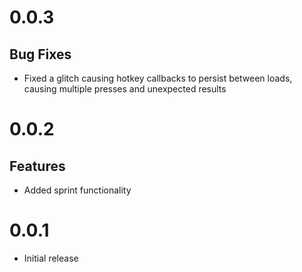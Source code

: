 ﻿# 0.0.3
## Bug Fixes
- Fixed a glitch causing hotkey callbacks to persist between loads, causing multiple presses and unexpected results

# 0.0.2
## Features
- Added sprint functionality

# 0.0.1
- Initial release